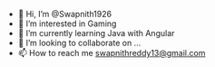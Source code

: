 - 👋 Hi, I’m @Swapnith1926
- 👀 I’m interested in Gaming
- 🌱 I’m currently learning Java with Angular
- 💞️ I’m looking to collaborate on ...
- 📫 How to reach me swapnithreddy13@gmail.com

<!---
Swapnith1926/Swapnith1926 is a ✨ special ✨ repository because its `README.md` (this file) appears on your GitHub profile.
You can click the Preview link to take a look at your changes.
--->
